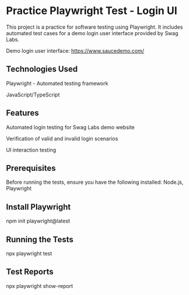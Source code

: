 # Practice Playwright Test - Login UI

This project is a practice for software testing using Playwright. It includes automated test cases for a demo login user interface provided by Swag Labs.

Demo login user interface: https://www.saucedemo.com/

## Technologies Used

Playwright - Automated testing framework

JavaScript/TypeScript 

## Features

Automated login testing for Swag Labs demo website

Verification of valid and invalid login scenarios

UI interaction testing

## Prerequisites

Before running the tests, ensure you have the following installed: Node.js, Playwright

## Install Playwright 

npm init playwright@latest

## Running the Tests

npx playwright test

## Test Reports

npx playwright show-report

